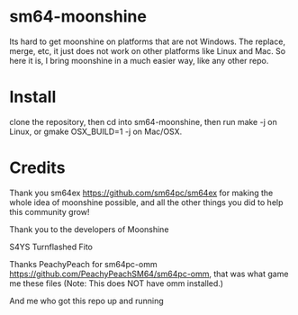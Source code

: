 # sm64-moonshine
Its hard to get moonshine on platforms that are not Windows. The replace, merge, etc, it just does not work on other platforms like Linux and Mac. So here it is, I bring moonshine in a much easier way, like any other repo.

# Install
clone the repository, then cd into sm64-moonshine, then run make -j on Linux, or gmake OSX_BUILD=1 -j on Mac/OSX.


# Credits
Thank you sm64ex https://github.com/sm64pc/sm64ex for making the whole idea of moonshine possible, and all the other things you did to help this community grow!

Thank you to the developers of Moonshine

S4YS
Turnflashed
Fito


Thanks PeachyPeach for sm64pc-omm https://github.com/PeachyPeachSM64/sm64pc-omm, that was what game me these files (Note: This does NOT have omm installed.)

And me who got this repo up and running

